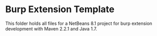 # Burp Extension Template

This folder holds all files for a NetBeans 8.1 project for burp extension development with Maven 2.2.1 and Java 1.7.